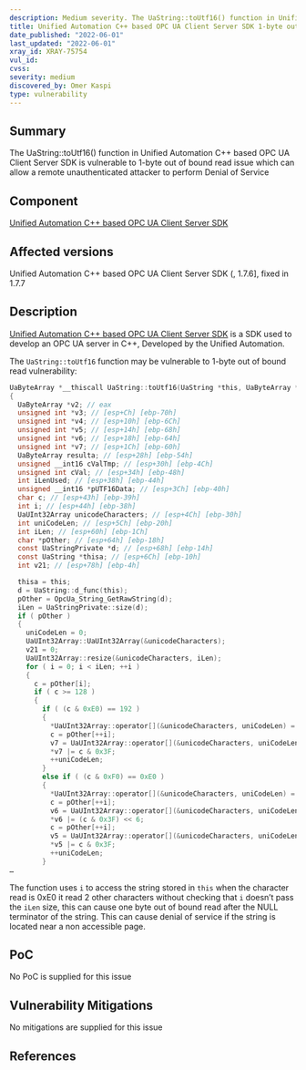 ```yaml
---
description: Medium severity. The UaString::toUtf16() function in Unified Automation C++ based OPC UA Client Server SDK is vulnerable to 1-byte out of bound read issue which can allow a remote unauthenticated attacker to perform Denial of Service
title: Unified Automation C++ based OPC UA Client Server SDK 1-byte out of bounds read
date_published: "2022-06-01"
last_updated: "2022-06-01"
xray_id: XRAY-75754
vul_id:
cvss:
severity: medium
discovered_by: Omer Kaspi
type: vulnerability
---
```

## Summary
The UaString::toUtf16() function in Unified Automation C++ based OPC UA Client Server SDK is vulnerable to 1-byte out of bound read issue which can allow a remote unauthenticated attacker to perform Denial of Service

## Component

[Unified Automation C++ based OPC UA Client Server SDK](https://www.unified-automation.com/products/server-sdk/c-ua-server-sdk.html)
​

## Affected versions

Unified Automation C++ based OPC UA Client Server SDK (, 1.7.6], fixed in 1.7.7
​
## Description

[Unified Automation C++ based OPC UA Client Server SDK](https://www.unified-automation.com/products/server-sdk/c-ua-server-sdk.html) is a SDK used to develop an OPC UA server in C++, Developed by the Unified Automation.

The `UaString::toUtf16` function may be vulnerable to 1-byte out of bound read vulnerability:
```c
UaByteArray *__thiscall UaString::toUtf16(UaString *this, UaByteArray *result)
{
  UaByteArray *v2; // eax
  unsigned int *v3; // [esp+Ch] [ebp-70h]
  unsigned int *v4; // [esp+10h] [ebp-6Ch]
  unsigned int *v5; // [esp+14h] [ebp-68h]
  unsigned int *v6; // [esp+18h] [ebp-64h]
  unsigned int *v7; // [esp+1Ch] [ebp-60h]
  UaByteArray resulta; // [esp+28h] [ebp-54h]
  unsigned __int16 cValTmp; // [esp+30h] [ebp-4Ch]
  unsigned int cVal; // [esp+34h] [ebp-48h]
  int iLenUsed; // [esp+38h] [ebp-44h]
  unsigned __int16 *pUTF16Data; // [esp+3Ch] [ebp-40h]
  char c; // [esp+43h] [ebp-39h]
  int i; // [esp+44h] [ebp-38h]
  UaUInt32Array unicodeCharacters; // [esp+4Ch] [ebp-30h]
  int uniCodeLen; // [esp+5Ch] [ebp-20h]
  int iLen; // [esp+60h] [ebp-1Ch]
  char *pOther; // [esp+64h] [ebp-18h]
  const UaStringPrivate *d; // [esp+68h] [ebp-14h]
  const UaString *thisa; // [esp+6Ch] [ebp-10h]
  int v21; // [esp+78h] [ebp-4h]

  thisa = this;
  d = UaString::d_func(this);
  pOther = OpcUa_String_GetRawString(d);
  iLen = UaStringPrivate::size(d);
  if ( pOther )
  {
    uniCodeLen = 0;
    UaUInt32Array::UaUInt32Array(&unicodeCharacters);
    v21 = 0;
    UaUInt32Array::resize(&unicodeCharacters, iLen);
    for ( i = 0; i < iLen; ++i )
    {
      c = pOther[i];
      if ( c >= 128 )
      {
        if ( (c & 0xE0) == 192 )
        {
          *UaUInt32Array::operator[](&unicodeCharacters, uniCodeLen) = (c & 0x1F) << 6;
          c = pOther[++i];
          v7 = UaUInt32Array::operator[](&unicodeCharacters, uniCodeLen);
          *v7 |= c & 0x3F;
          ++uniCodeLen;
        }
        else if ( (c & 0xF0) == 0xE0 )
        {
          *UaUInt32Array::operator[](&unicodeCharacters, uniCodeLen) = (c & 0xF) << 12;
          c = pOther[++i];
          v6 = UaUInt32Array::operator[](&unicodeCharacters, uniCodeLen);
          *v6 |= (c & 0x3F) << 6;
          c = pOther[++i];
          v5 = UaUInt32Array::operator[](&unicodeCharacters, uniCodeLen);
          *v5 |= c & 0x3F;
          ++uniCodeLen;
        }
…

```

The function uses `i` to access the string stored in `this` when the character read is 0xE0 it read 2 other characters without checking that `i` doesn’t pass the `iLen` size, this can cause one byte out of bound read after the NULL terminator of the string.
This can cause denial of service if the string is located near a non accessible page.

## PoC

No PoC is supplied for this issue
​

## Vulnerability Mitigations


No mitigations are supplied for this issue


## References

